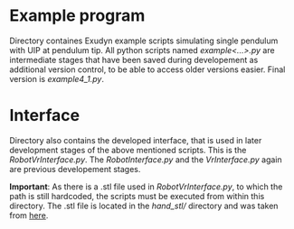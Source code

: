 # Example program

Directory containes Exudyn example scripts simulating single pendulum with UIP at pendulum tip. All python scripts named *example<...>.py* are intermediate stages that have been saved during developement as additional version control, to be able to access older versions easier. Final version is *example4_1.py*.

# Interface
Directory also contains the developed interface, that is used in later development stages of the above mentioned scripts. This is the *RobotVrInterface.py*. The *RobotInterface.py* and the *VrInterface.py* again are previous developement stages.

**Important**: As there is a .stl file used in *RobotVrInterface.py*, to which the path is still hardcoded, the scripts must be executed from within this directory. The .stl file is located in the *hand_stl/* directory and was taken from [here](https://grabcad.com/library/articulated-dummy-1).
